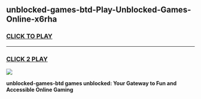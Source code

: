 
## unblocked-games-btd-Play-Unblocked-Games-Online-x6rha
<h3>
<a href="https://premium76.site?title=unblocked-games-btd&ref=24A">CLICK TO PLAY</a></h3>
<hr>

<h3>
<a href="https://premium76.site?title=unblocked-games-btd&ref=24A">CLICK 2 PLAY</a>
  
</h3>

<a href="https://premium76.site?title=unblocked-games-btd&ref=24A"><img src="https://clearcache.store/games.png"></a>


**unblocked-games-btd games unblocked: Your Gateway to Fun and Accessible Online Gaming**
